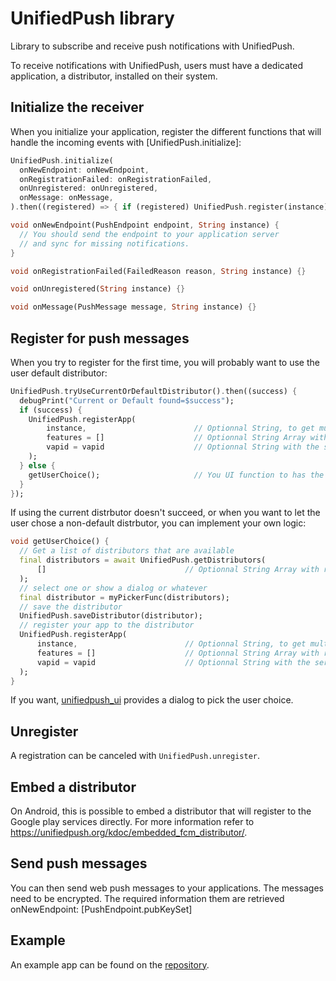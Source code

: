 # UnifiedPush library

Library to subscribe and receive push notifications with UnifiedPush.

To receive notifications with UnifiedPush, users must have a dedicated application, a distributor, installed on their system.

## Initialize the receiver

When you initialize your application, register the different functions that will handle the incoming events with [UnifiedPush.initialize]:

```dart
UnifiedPush.initialize(
  onNewEndpoint: onNewEndpoint,
  onRegistrationFailed: onRegistrationFailed,
  onUnregistered: onUnregistered,
  onMessage: onMessage,
).then((registered) => { if (registered) UnifiedPush.register(instance) });

void onNewEndpoint(PushEndpoint endpoint, String instance) {
  // You should send the endpoint to your application server
  // and sync for missing notifications.
}

void onRegistrationFailed(FailedReason reason, String instance) {}

void onUnregistered(String instance) {}

void onMessage(PushMessage message, String instance) {}
```


## Register for push messages

When you try to register for the first time, you will probably want to use the user default distributor:

```dart
UnifiedPush.tryUseCurrentOrDefaultDistributor().then((success) {
  debugPrint("Current or Default found=$success");
  if (success) {
    UnifiedPush.registerApp(
        instance,                        // Optionnal String, to get multiple endpoints (one per instance)
        features = []                    // Optionnal String Array with required features, if a platform needs it
        vapid = vapid                    // Optionnal String with the server public VAPID key
    );
  } else {
    getUserChoice();                     // You UI function to has the distributor to use
  }
});
```

If using the current distrbutor doesn't succeed, or when you want to let the user chose a non-default distrbutor, you can implement your own logic:

```dart
void getUserChoice() {
  // Get a list of distributors that are available
  final distributors = await UnifiedPush.getDistributors(
      []                               // Optionnal String Array with required features
  );
  // select one or show a dialog or whatever
  final distributor = myPickerFunc(distributors);
  // save the distributor
  UnifiedPush.saveDistributor(distributor);
  // register your app to the distributor
  UnifiedPush.registerApp(
      instance,                        // Optionnal String, to get multiple endpoints (one per instance)
      features = []                    // Optionnal String Array with required features, if a platform needs it
      vapid = vapid                    // Optionnal String with the server public VAPID key
  );
}
```

If you want, [unifiedpush_ui](https://pub.dev/packages/unifiedpush_ui) provides a dialog to pick the user choice.

## Unregister

A registration can be canceled with `UnifiedPush.unregister`.

## Embed a distributor

On Android, this is possible to embed a distributor that will register to the Google play services directly. For more information refer to <https://unifiedpush.org/kdoc/embedded_fcm_distributor/>.

## Send push messages

You can then send web push messages to your applications. The messages need to be encrypted. The required information them are retrieved onNewEndpoint: [PushEndpoint.pubKeySet]

## Example

An example app can be found on the [repository](https://codeberg.org/UnifiedPush/flutter-connector/src/branch/main/example).
